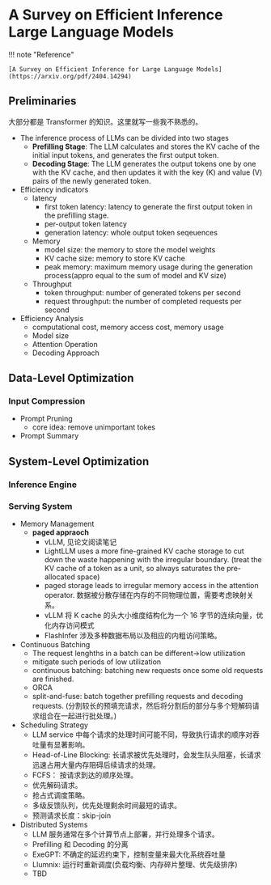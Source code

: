 # A Survey on Efficient Inference Large Language Models

!!! note "Reference"

    [A Survey on Efficient Inference for Large Language Models](https://arxiv.org/pdf/2404.14294)

## Preliminaries

大部分都是 Transformer 的知识。这里就写一些我不熟悉的。

- The inference process of LLMs can be divided into two stages
    - **Prefilling Stage**: The LLM calculates and stores the KV cache of the initial input tokens, and generates the first output token.
    - **Decoding Stage**: The LLM generates the output tokens one by one with the KV cache, and then updates it with the key (K) and value (V) pairs of the newly generated token.
- Efficiency indicators
    - latency
        - first token latency: latency to generate the first output token in the prefilling stage.
        - per-output token latency
        - generation latency: whole output token seqeuences
    - Memory
        - model size: the memory to store the model weights
        - KV cache size: memory to store KV cache
        - peak memory: maximum memory usage during the generation process(appro equal to the sum of model and KV size)
    - Throughput
        - token throughput: number of generated tokens per second
        - request throughput: the number of completed requests per second
- Efficiency Analysis
    - computational cost, memory access cost, memory usage
    - Model size
    - Attention Operation
    - Decoding Approach

## Data-Level Optimization

### Input Compression

- Prompt Pruning
    - core idea: remove unimportant tokes
- Prompt Summary

## System-Level Optimization

### Inference Engine


### Serving System

- Memory Management
    - **paged appraoch**
        - vLLM, 见论文阅读笔记
        - LightLLM uses a more fine-grained KV cache storage to cut down the waste happening with the irregular boundary. (treat the KV cache of a token as a unit, so always saturates the pre-allocated space)
        - paged storage leads to irregular memory access in the attention operator. 数据被分散存储在内存的不同物理位置，需要考虑映射关系。
        - vLLM 将 K cache 的头大小维度结构化为一个 16 字节的连续向量，优化内存访问模式
        - FlashInfer 涉及多种数据布局以及相应的内粗访问策略。
- Continuous Batching
    - The request lenghths in a batch can be different->low utilization
    - mitigate such periods of low utilization
    - continuous batching: batching new requests once some old requests are finished.
    - ORCA
    - split-and-fuse: batch together prefilling requests and decoding requests. (分割较长的预填充请求，然后将分割后的部分与多个短解码请求组合在一起进行批处理。)
- Scheduling Strategy
    - LLM service 中每个请求的处理时间可能不同，导致执行请求的顺序对吞吐量有显著影响。
    - Head-of-Line Blocking: 长请求被优先处理时，会发生队头阻塞，长请求迅速占用大量内存阻碍后续请求的处理。
    - FCFS： 按请求到达的顺序处理。
    - 优先解码请求。
    - 抢占式调度策略。
    - 多级反馈队列，优先处理剩余时间最短的请求。
    - 预测请求长度：skip-join
- Distributed Systems
    - LLM 服务通常在多个计算节点上部署，并行处理多个请求。
    - Prefilling 和 Decoding 的分离
    - ExeGPT: 不确定的延迟约束下，控制变量来最大化系统吞吐量
    - Llumnix: 运行时重新调度(负载均衡、内存碎片整理、优先级排序)
    - TBD